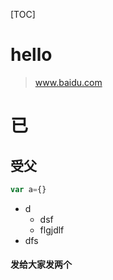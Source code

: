 [TOC]
# hello
> www.baidu.com

# 已

## 受父
```js
var a={}

```
* d
  * dsf
  * flgjdlf
* dfs 

#### 发给大家发两个
